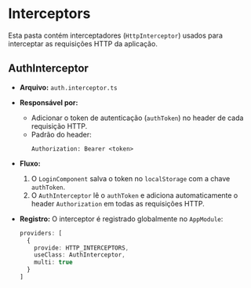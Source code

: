 # Interceptors

Esta pasta contém interceptadores (`HttpInterceptor`) usados para interceptar as requisições HTTP da aplicação.

## AuthInterceptor

- **Arquivo:** `auth.interceptor.ts`
- **Responsável por:**
  - Adicionar o token de autenticação (`authToken`) no header de cada requisição HTTP.
  - Padrão do header:
    ```http
    Authorization: Bearer <token>
    ```

- **Fluxo:**
  1. O `LoginComponent` salva o token no `localStorage` com a chave `authToken`.
  2. O `AuthInterceptor` lê o `authToken` e adiciona automaticamente o header `Authorization` em todas as requisições HTTP.

- **Registro:**
  O interceptor é registrado globalmente no `AppModule`:
  
  ```typescript
  providers: [
    {
      provide: HTTP_INTERCEPTORS,
      useClass: AuthInterceptor,
      multi: true
    }
  ]
